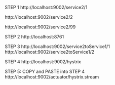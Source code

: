 STEP 1
http://localhost:9002/service2/1

http://localhost:9002/service2/2

http://localhost:9002/service2/99


STEP 2
http://localhost:8761

STEP 3
http://localhost:9002/service2toService1/1
http://localhost:9002/service2toService1/2

STEP 4
http://localhost:9002/hystrix

STEP 5: COPY and PASTE into STEP 4
http://localhost:9002/actuator/hystrix.stream